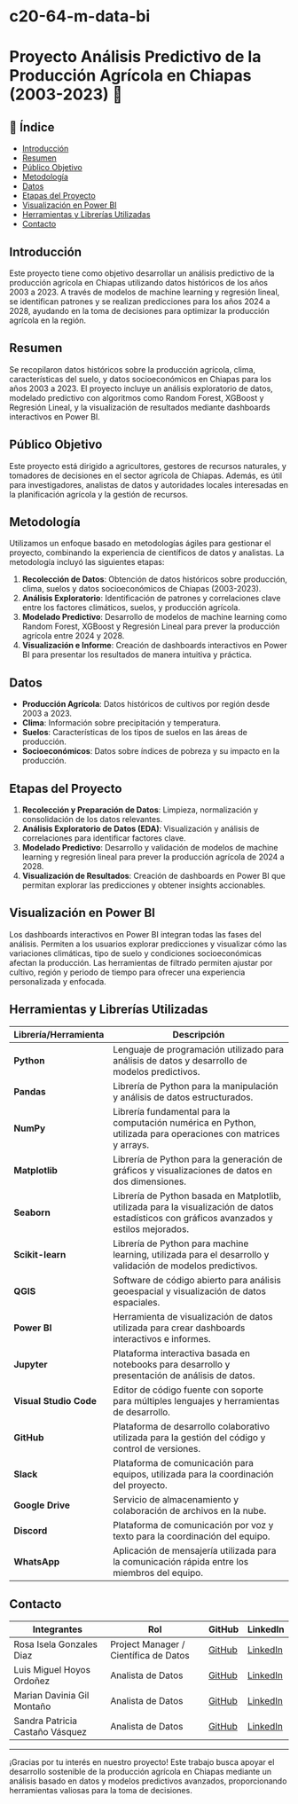 # c20-64-m-data-bi
# Proyecto Análisis Predictivo de la Producción Agrícola en Chiapas (2003-2023) 🌾

## 📝 Índice
- [Introducción](#introducción)
- [Resumen](#resumen)
- [Público Objetivo](#público-objetivo)
- [Metodología](#metodología)
- [Datos](#datos)
- [Etapas del Proyecto](#etapas-del-proyecto)
- [Visualización en Power BI](#visualización-en-power-bi)
- [Herramientas y Librerías Utilizadas](#herramientas-y-librerías-utilizadas)
- [Contacto](#contacto)

## Introducción
Este proyecto tiene como objetivo desarrollar un análisis predictivo de la producción agrícola en Chiapas utilizando datos históricos de los años 2003 a 2023. A través de modelos de machine learning y regresión lineal, se identifican patrones y se realizan predicciones para los años 2024 a 2028, ayudando en la toma de decisiones para optimizar la producción agrícola en la región.

## Resumen
Se recopilaron datos históricos sobre la producción agrícola, clima, características del suelo, y datos socioeconómicos en Chiapas para los años 2003 a 2023. El proyecto incluye un análisis exploratorio de datos, modelado predictivo con algoritmos como Random Forest, XGBoost y Regresión Lineal, y la visualización de resultados mediante dashboards interactivos en Power BI.

## Público Objetivo
Este proyecto está dirigido a agricultores, gestores de recursos naturales, y tomadores de decisiones en el sector agrícola de Chiapas. Además, es útil para investigadores, analistas de datos y autoridades locales interesadas en la planificación agrícola y la gestión de recursos.

## Metodología
Utilizamos un enfoque basado en metodologías ágiles para gestionar el proyecto, combinando la experiencia de científicos de datos y analistas. La metodología incluyó las siguientes etapas:
1. **Recolección de Datos**: Obtención de datos históricos sobre producción, clima, suelos y datos socioeconómicos de Chiapas (2003-2023).
2. **Análisis Exploratorio**: Identificación de patrones y correlaciones clave entre los factores climáticos, suelos, y producción agrícola.
3. **Modelado Predictivo**: Desarrollo de modelos de machine learning como Random Forest, XGBoost y Regresión Lineal para prever la producción agrícola entre 2024 y 2028.
4. **Visualización e Informe**: Creación de dashboards interactivos en Power BI para presentar los resultados de manera intuitiva y práctica.

## Datos
- **Producción Agrícola**: Datos históricos de cultivos por región desde 2003 a 2023.
- **Clima**: Información sobre precipitación y temperatura.
- **Suelos**: Características de los tipos de suelos en las áreas de producción.
- **Socioeconómicos**: Datos sobre índices de pobreza y su impacto en la producción.

## Etapas del Proyecto
1. **Recolección y Preparación de Datos**: Limpieza, normalización y consolidación de los datos relevantes.
2. **Análisis Exploratorio de Datos (EDA)**: Visualización y análisis de correlaciones para identificar factores clave.
3. **Modelado Predictivo**: Desarrollo y validación de modelos de machine learning y regresión lineal para prever la producción agrícola de 2024 a 2028.
4. **Visualización de Resultados**: Creación de dashboards en Power BI que permitan explorar las predicciones y obtener insights accionables.

## Visualización en Power BI
Los dashboards interactivos en Power BI integran todas las fases del análisis. Permiten a los usuarios explorar predicciones y visualizar cómo las variaciones climáticas, tipo de suelo y condiciones socioeconómicas afectan la producción. Las herramientas de filtrado permiten ajustar por cultivo, región y periodo de tiempo para ofrecer una experiencia personalizada y enfocada.

## Herramientas y Librerías Utilizadas
| Librería/Herramienta      | Descripción                                                                                         |
|---------------------------|-----------------------------------------------------------------------------------------------------|
| **Python**                | Lenguaje de programación utilizado para análisis de datos y desarrollo de modelos predictivos.     |
| **Pandas**                | Librería de Python para la manipulación y análisis de datos estructurados.                         |
| **NumPy**                 | Librería fundamental para la computación numérica en Python, utilizada para operaciones con matrices y arrays. |
| **Matplotlib**            | Librería de Python para la generación de gráficos y visualizaciones de datos en dos dimensiones.   |
| **Seaborn**               | Librería de Python basada en Matplotlib, utilizada para la visualización de datos estadísticos con gráficos avanzados y estilos mejorados. |
| **Scikit-learn**          | Librería de Python para machine learning, utilizada para el desarrollo y validación de modelos predictivos. |
| **QGIS**                  | Software de código abierto para análisis geoespacial y visualización de datos espaciales.          |
| **Power BI**              | Herramienta de visualización de datos utilizada para crear dashboards interactivos e informes.     |
| **Jupyter**               | Plataforma interactiva basada en notebooks para desarrollo y presentación de análisis de datos.    |
| **Visual Studio Code**    | Editor de código fuente con soporte para múltiples lenguajes y herramientas de desarrollo.         |
| **GitHub**                | Plataforma de desarrollo colaborativo utilizada para la gestión del código y control de versiones. |
| **Slack**                 | Plataforma de comunicación para equipos, utilizada para la coordinación del proyecto.              |
| **Google Drive**          | Servicio de almacenamiento y colaboración de archivos en la nube.                                 |
| **Discord**               | Plataforma de comunicación por voz y texto para la coordinación del equipo.                       |
| **WhatsApp**              | Aplicación de mensajería utilizada para la comunicación rápida entre los miembros del equipo.      |

## Contacto
| Integrantes                       | Rol                                      | GitHub                                         | LinkedIn                                                                                  |
|-----------------------------------|------------------------------------------|------------------------------------------------|------------------------------------------------------------------------------------------|
| Rosa Isela Gonzales Diaz          | Project Manager / Científica de Datos    | [GitHub](https://github.com/Rox-0864)          | [LinkedIn](http://www.linkedin.com/in/rosa-isela-gonzález-díaz)                                                                            |
| Luis Miguel Hoyos Ordoñez         | Analista de Datos                        | [GitHub](https://github.com/1996LM)            | [LinkedIn](https://www.linkedin.com/in/luis-hoyos-ciencia-datos/)                        |
| Marian Davinia Gil Montaño        | Analista de Datos                        | [GitHub](https://github.com/Pinha8888)         | [LinkedIn](https://www.linkedin.com/in/marian-davinia-gil-montaño/)                      |
| Sandra Patricia Castaño Vásquez   | Analista de Datos                        | [GitHub](https://github.com/Sandrapcv)                                    | [LinkedIn](https://www.linkedin.com/in/sandracastano-ing-ambiental-dataanalyst/)         |

---

¡Gracias por tu interés en nuestro proyecto! Este trabajo busca apoyar el desarrollo sostenible de la producción agrícola en Chiapas mediante un análisis basado en datos y modelos predictivos avanzados, proporcionando herramientas valiosas para la toma de decisiones.

